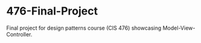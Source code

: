 # 476-Final-Project

Final project for design patterns course (CIS 476) showcasing Model-View-Controller.
